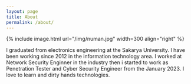 ```yaml
---
layout: page
title: About
permalink: /about/
---
```


{% include image.html url="/img/numan.jpg" width=300 align="right" %}

I graduated from electronics engineering at the Sakarya University. I have been working since 2012 in the information technology area. I worked at Network Security Enginner in the industry then i started to work as Penetration Tester and Cyber Security Engineer from the January 2023. I love to learn and dirty hands technologies.
